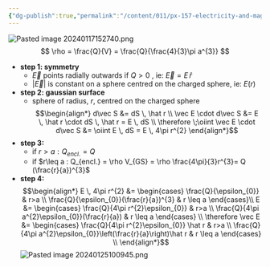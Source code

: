 ```yaml
---
{"dg-publish":true,"permalink":"/content/011/px-157-electricity-and-magnetism/px-157-b-electric-fields/i-field/px-157-b5b-electric-field-from-a-uniformly-charged-sphere/","noteIcon":"1","created":"2024-10-01T18:27:10.071+01:00","updated":"2024-11-26T20:07:23.704+00:00"}
---
```


![Pasted image 20240117152740.png](/img/user/pics/Pasted%20image%2020240117152740.png)
$$
\rho = \frac{Q}{V} = \frac{Q}{\frac{4}{3}\pi a^{3}}
$$
- **step 1: symmetry**
	- $\vec E$ points radially outwards if $Q>0$ , ie: $\vec E = E \, \hat r$
	- $|\vec E|$ is constant on a sphere centred on the charged sphere, ie: $E(r)$
- **step 2: gaussian surface**
	- sphere of radius, $r$, centred on the charged sphere
	$$\begin{align*}
	d\vec S &= dS \, \hat r \\
	\vec E \cdot d\vec S &= E \, \hat r \cdot dS \, \hat r = E \, dS \\
	\therefore \;\oiint \vec E \cdot d\vec S &= \oiint E \, dS = E \, 4\pi r^{2}
	\end{align*}$$
- **step 3:** 
	- if $r>a: Q_{encl.} = Q$ 
	- if $r\leq a : Q_{encl.} = \rho V_{GS} = \rho \frac{4\pi}{3}r^{3}= Q (\frac{r}{a})^{3}$
- **step 4:**$$\begin{align*}
E \, 4\pi r^{2} &= \begin{cases}
\frac{Q}{\epsilon_{0}} & r>a \\
\frac{Q}{\epsilon_{0}}(\frac{r}{a})^{3} & r \leq a
\end{cases}\\
E &= \begin{cases}
\frac{Q}{4\pi r^{2}\epsilon_{0}} & r>a \\
\frac{Q}{4\pi a^{2}\epsilon_{0}}(\frac{r}{a}) & r \leq a
\end{cases} \\
\therefore \vec E &= \begin{cases}
\frac{Q}{4\pi r^{2}\epsilon_{0}} \hat r & r>a \\
\frac{Q}{4\pi a^{2}\epsilon_{0}}\left(\frac{r}{a}\right)\hat r & r \leq a
\end{cases} \\
\end{align*}$$
![Pasted image 20240125100945.png](/img/user/pics/Pasted%20image%2020240125100945.png)
